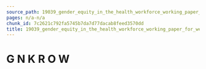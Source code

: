 ```yaml
---
source_path: 19039_gender_equity_in_the_health_workforce_working_paper_for_web_pdf.md
pages: n/a-n/a
chunk_id: 7c2621c792fa5745b7da7d77dacab8feed3570dd
title: 19039_gender_equity_in_the_health_workforce_working_paper_for_web_pdf
---
```

# G N K R O W
